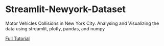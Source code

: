 # Streamlit-Newyork-Dataset
Motor Vehicles Collisions in New York City. Analysing and Visualizing the data using streamlit, plotly, pandas, and numpy

[Full Tutorial](https://youtu.be/D5q0sBGr6Ck)
